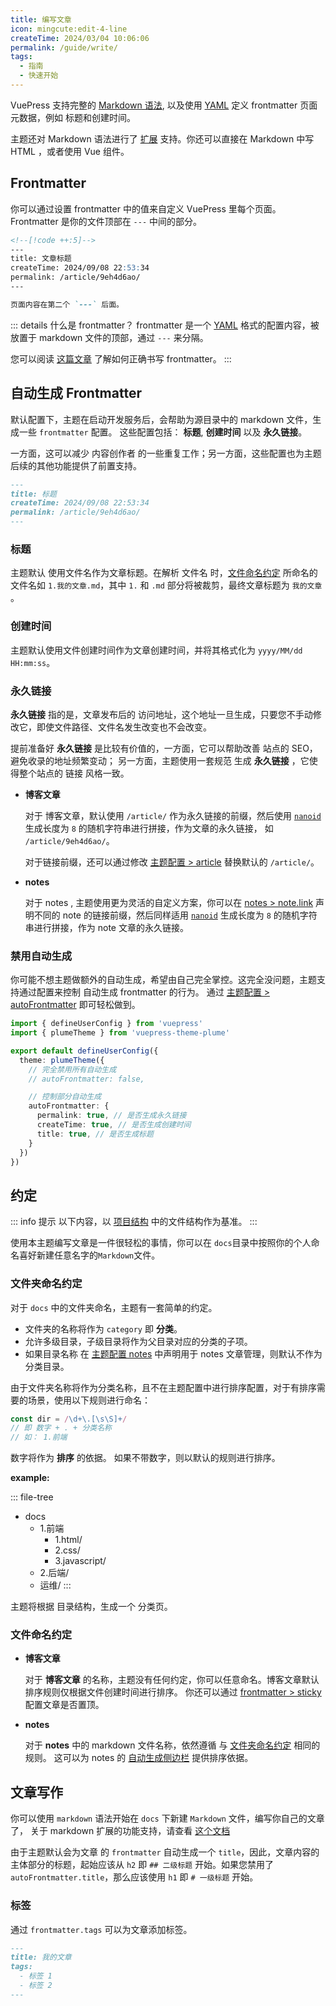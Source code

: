 ```yaml
---
title: 编写文章
icon: mingcute:edit-4-line
createTime: 2024/03/04 10:06:06
permalink: /guide/write/
tags:
  - 指南
  - 快速开始
---
```


VuePress 支持完整的 [Markdown 语法](../markdown/basic.md),
以及使用 [YAML](https://dev.to/paulasantamaria/introduction-to-yaml-125f)
定义 frontmatter 页面元数据，例如 标题和创建时间。

主题还对 Markdown 语法进行了 [扩展](../markdown/extensions.md) 支持。你还可以直接在
Markdown 中写 HTML ，或者使用 Vue 组件。

## Frontmatter

你可以通过设置 frontmatter 中的值来自定义 VuePress 里每个页面。
Frontmatter 是你的文件顶部在 `---` 中间的部分。

```md title="post.md"
<!--[!code ++:5]-->
---
title: 文章标题
createTime: 2024/09/08 22:53:34
permalink: /article/9eh4d6ao/
---

页面内容在第二个 `---` 后面。
```

::: details 什么是 frontmatter？
frontmatter 是一个 [YAML](https://dev.to/paulasantamaria/introduction-to-yaml-125f) 格式的配置内容，被放置于 markdown 文件的顶部，通过 `---` 来分隔。

您可以阅读 [这篇文章](../../../../4.教程/frontmatter.md) 了解如何正确书写 frontmatter。
:::

## 自动生成 Frontmatter

默认配置下，主题在启动开发服务后，会帮助为源目录中的 markdown 文件，生成一些 `frontmatter` 配置。
这些配置包括： __标题__, __创建时间__ 以及 __永久链接__。

一方面，这可以减少 内容创作者 的一些重复工作；另一方面，这些配置也为主题后续的其他功能提供了前置支持。

```md
---
title: 标题
createTime: 2024/09/08 22:53:34
permalink: /article/9eh4d6ao/
---
```

### 标题

主题默认 使用文件名作为文章标题。在解析 文件名 时，[文件命名约定](#文件夹命名约定) 所命名的文件名如
`1.我的文章.md`，其中 `1.` 和 `.md` 部分将被裁剪，最终文章标题为 `我的文章` 。

### 创建时间

主题默认使用文件创建时间作为文章创建时间，并将其格式化为 `yyyy/MM/dd HH:mm:ss`。

### 永久链接

__永久链接__ 指的是，文章发布后的 访问地址，这个地址一旦生成，只要您不手动修改它，即使文件路径、文件名发生改变也不会改变。

提前准备好 __永久链接__ 是比较有价值的，一方面，它可以帮助改善 站点的 SEO，避免收录的地址频繁变动；
另一方面，主题使用一套规范 生成 __永久链接__ ，它使得整个站点的 链接 风格一致。

- __博客文章__

  对于 博客文章，默认使用 `/article/` 作为永久链接的前缀，然后使用 [`nanoid`](https://github.com/ai/nanoid)
  生成长度为 `8` 的随机字符串进行拼接，作为文章的永久链接， 如 `/article/9eh4d6ao/`。

  对于链接前缀，还可以通过修改 [主题配置 > article](../../config/theme.md#article) 替换默认的 `/article/`。

- __notes__

  对于 notes , 主题使用更为灵活的自定义方案，你可以在 [notes > note.link](../../config/notes.md#配置) 声明不同的
  note 的链接前缀，然后同样适用  [`nanoid`](https://github.com/ai/nanoid)
  生成长度为 `8` 的随机字符串进行拼接，作为 note 文章的永久链接。

### 禁用自动生成

你可能不想主题做额外的自动生成，希望由自己完全掌控。这完全没问题，主题支持通过配置来控制 自动生成 frontmatter 的行为。
通过 [主题配置 > autoFrontmatter](../../config/theme.md#autofrontmatter) 即可轻松做到。

```ts title=".vuepress/config.ts"
import { defineUserConfig } from 'vuepress'
import { plumeTheme } from 'vuepress-theme-plume'

export default defineUserConfig({
  theme: plumeTheme({
    // 完全禁用所有自动生成
    // autoFrontmatter: false,

    // 控制部分自动生成
    autoFrontmatter: {
      permalink: true, // 是否生成永久链接
      createTime: true, // 是否生成创建时间
      title: true, // 是否生成标题
    }
  })
})
```

## 约定

::: info 提示
以下内容，以 [项目结构](./project-structure.md) 中的文件结构作为基准。
:::

使用本主题编写文章是一件很轻松的事情，你可以在 `docs`目录中按照你的个人命名喜好新建任意名字的`Markdown`文件。

### 文件夹命名约定

对于 `docs` 中的文件夹命名，主题有一套简单的约定。

- 文件夹的名称将作为 `category` 即 __分类__。
- 允许多级目录，子级目录将作为父目录对应的分类的子项。
- 如果目录名称 在 [主题配置 notes](../../config/notes.md) 中声明用于 notes 文章管理，则默认不作为 分类目录。

由于文件夹名称将作为分类名称，且不在主题配置中进行排序配置，对于有排序需要的场景，使用以下规则进行命名：

``` ts :no-line-numbers
const dir = /\d+\.[\s\S]+/
// 即 数字 + . + 分类名称
// 如： 1.前端
```

数字将作为 __排序__ 的依据。 如果不带数字，则以默认的规则进行排序。

__example:__

::: file-tree

- docs
  - 1.前端
    - 1.html/
    - 2.css/
    - 3.javascript/
  - 2.后端/
  - 运维/
:::

主题将根据 目录结构，生成一个 分类页。

### 文件命名约定

- __博客文章__

  对于 __博客文章__ 的名称，主题没有任何约定，你可以任意命名。博客文章默认排序规则仅根据文件创建时间进行排序。
  你还可以通过 [frontmatter > sticky](../../config/frontmatter/post.md#sticky) 配置文章是否置顶。

- __notes__

  对于 __notes__ 中的 markdown 文件名称，依然遵循 与 [文件夹命名约定](#文件夹命名约定) 相同的规则。
  这可以为 notes 的 [自动生成侧边栏](../../config/notes.md#自动生成侧边栏) 提供排序依据。

## 文章写作

你可以使用 `markdown` 语法开始在 `docs` 下新建 `Markdown` 文件，编写你自己的文章了，
关于 markdown 扩展的功能支持，请查看 [这个文档](../markdown/extensions.md)

由于主题默认会为文章 的 `frontmatter` 自动生成一个 `title`，因此，文章内容的主体部分的标题，起始应该从 `h2` 即
`## 二级标题` 开始。如果您禁用了 `autoFrontmatter.title`，那么应该使用 `h1` 即 `# 一级标题` 开始。

### 标签

通过 `frontmatter.tags` 可以为文章添加标签。

```md
---
title: 我的文章
tags:
  - 标签 1
  - 标签 2
---
```
